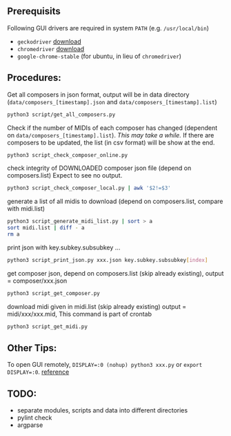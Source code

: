 
## Prerequisits

Following GUI drivers are required in system `PATH` (e.g. `/usr/local/bin`)

* `geckodriver` [download](https://github.com/mozilla/geckodriver/releases)
* `chromedriver` [download](https://sites.google.com/a/chromium.org/chromedriver/downloads)
* `google-chrome-stable` (for ubuntu, in lieu of `chromedriver`)


## Procedures:

Get all composers in json format, output will be in data directory (`data/composers_[timestamp].json` and `data/composers_[timestamp].list`)

```bash
python3 script/get_all_composers.py 
```

Check if the number of MIDIs of each composer has changed (dependent on `data/composers_[timestamp].list`). *This may take a while.* If there are composers to be updated, the list (in csv format) will be show at the end.

```bash
python3 script_check_composer_online.py 
```


check integrity of DOWNLOADED composer json file (depend on composers.list) Expect to see no output.

```bash
python3 script_check_composer_local.py | awk '$2!=$3'
```

generate a list of all midis to download (depend on composers.list, compare with midi.list)

```bash
python3 script_generate_midi_list.py | sort > a
sort midi.list | diff - a
rm a
```


print json with key.subkey.subsubkey ...

```bash
python3 script_print_json.py xxx.json key.subkey.subsubkey[index]
```


get composer json, depend on composers.list (skip already existing), output = composer/xxx.json

``` bash
python3 script_get_composer.py
```


download midi given in midi.list (skip already existing) output = midi/xxx/xxx.mid, This command is part of crontab
```bash
python3 script_get_midi.py
```

## Other Tips:

To open GUI remotely, `DISPLAY=:0 (nohup) python3 xxx.py` or `export DISPLAY=:0`.
[reference](https://askubuntu.com/questions/47642/how-to-start-a-gui-software-on-a-remote-linux-pc-via-ssh)


## TODO:

* separate modules, scripts and data into different directories
* pylint check
* argparse

